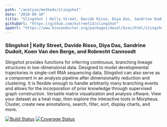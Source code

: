 ```yaml
---
path: "/analyze/methods/slingshot"
date: "2018-09-10"
title: "Slingshot | Kelly Street, Davide Risso, Diya Das, Sandrine Dudoit, Koen Van den Berge, and Robrecht Cannoodt"
githubUrl: "https://github.com/kstreet13/slingshot"
appUrl: "https://www.bioconductor.org/packages/devel/bioc/html/slingshot.html "
---
```


### Slingshot | Kelly Street, Davide Risso, Diya Das, Sandrine Dudoit, Koen Van den Berge, and Robrecht Cannoodt

Slingshot provides functions for inferring continuous, branching lineage structures in low-dimensional data. Designed to model developmental trajectories in single-cell RNA sequencing data, Slingshot can also serve as a component in an analysis pipeline after dimensionality reduction and clustering. It is flexible enough to handle arbitrarily many branching events and allows for the incorporation of prior knowledge through supervised graph construction. Versatile matrix visualization and analysis oftware. View your dataset as a heat map, then explore the interactive tools in Morpheus. Cluster, create new annotations, search, filter, sort, display charts, and more.

[![Build Status](https://travis-ci.org/kstreet13/slingshot.svg?branch=master)](https://travis-ci.org/kstreet13/slingshot)
[![Coverage Status](https://img.shields.io/codecov/c/github/kstreet13/slingshot/master.svg)](https://codecov.io/github/kstreet13/slingshot)
